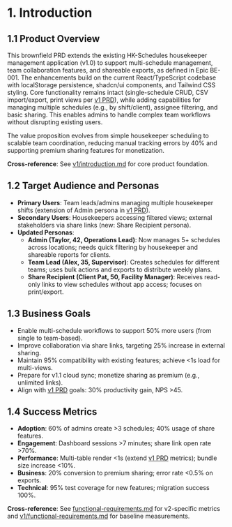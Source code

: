 # 1. Introduction

## 1.1 Product Overview

This brownfield PRD extends the existing HK-Schedules housekeeper management application (v1.0) to support multi-schedule management, team collaboration features, and shareable exports, as defined in Epic BE-001. The enhancements build on the current React/TypeScript codebase with localStorage persistence, shadcn/ui components, and Tailwind CSS styling. Core functionality remains intact (single-schedule CRUD, CSV import/export, print views per [v1 PRD](../v1/)), while adding capabilities for managing multiple schedules (e.g., by shift/client), assignee filtering, and basic sharing. This enables admins to handle complex team workflows without disrupting existing users.

The value proposition evolves from simple housekeeper scheduling to scalable team coordination, reducing manual tracking errors by 40% and supporting premium sharing features for monetization.

**Cross-reference**: See [v1/introduction.md](../v1/introduction.md) for core product foundation.

## 1.2 Target Audience and Personas

- **Primary Users**: Team leads/admins managing multiple housekeeper shifts (extension of Admin persona in [v1 PRD](../v1/introduction.md)).
- **Secondary Users**: Housekeepers accessing filtered views; external stakeholders via share links (new: Share Recipient persona).
- **Updated Personas**:
  - **Admin (Taylor, 42, Operations Lead)**: Now manages 5+ schedules across locations; needs quick filtering by housekeeper and shareable reports for clients.
  - **Team Lead (Alex, 35, Supervisor)**: Creates schedules for different teams; uses bulk actions and exports to distribute weekly plans.
  - **Share Recipient (Client Pat, 50, Facility Manager)**: Receives read-only links to view schedules without app access; focuses on print/export.

## 1.3 Business Goals

- Enable multi-schedule workflows to support 50% more users (from single to team-based).
- Improve collaboration via share links, targeting 25% increase in external sharing.
- Maintain 95% compatibility with existing features; achieve <1s load for multi-views.
- Prepare for v1.1 cloud sync; monetize sharing as premium (e.g., unlimited links).
- Align with [v1 PRD](../v1/introduction.md) goals: 30% productivity gain, NPS >45.

## 1.4 Success Metrics

- **Adoption**: 60% of admins create >3 schedules; 40% usage of share features.
- **Engagement**: Dashboard sessions >7 minutes; share link open rate >70%.
- **Performance**: Multi-table render <1s (extend [v1 PRD](../v1/introduction.md) metrics); bundle size increase <10%.
- **Business**: 20% conversion to premium sharing; error rate <0.5% on exports.
- **Technical**: 95% test coverage for new features; migration success 100%.

**Cross-reference**: See [functional-requirements.md](./functional-requirements.md) for v2-specific metrics and [v1/functional-requirements.md](../v1/functional-requirements.md) for baseline measurements.
